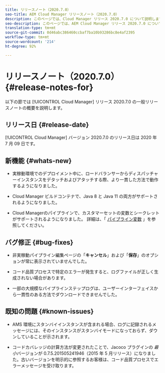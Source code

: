 ```yaml
---
title: リリースノート（2020.7.0）
seo-title: AEM Cloud Manager リリースノート（2020.7.0）
description: このページでは、Cloud Manager リリース 2020.7.0 について説明します。
seo-description: このページでは、AEM Cloud Manager リリース 2020.7.0 について説明します。
translation-type: tm+mt
source-git-commit: 0d46abc386460ccbaf7ba10b93286bc8e4af2395
workflow-type: tm+mt
source-wordcount: '214'
ht-degree: 92%

---
```


# リリースノート（2020.7.0） {#release-notes-for}

以下の節では [!UICONTROL Cloud Manager] リリース 2020.7.0 の一般リリースノートの概要を説明します。

## リリース日 {#release-date}

[!UICONTROL Cloud Manager] バージョン 2020.7.0 のリリース日は 2020 年 7 月 09 日です。

## 新機能 {#whats-new}

* 実稼動環境でのデプロイメント中に、ロードバランサーからディスパッチャーインスタンスをデタッチおよびアタッチする際、より一貫した方法で動作するようになりました。

* Cloud Manager ビルドコンテナで、Java 8 と Java 11 の両方がサポートされるようになりました。

* Cloud Managerのパイプラインで、カスタマーセットの変数とシークレットがサポートされるようになりました。
詳細は、「 [パイプライン変数](/help/using/create-an-application-project.md#pipeline-variables) 」を参照してください。

## バグ修正 {#bug-fixes}

* 非実稼動パイプライン編集ページの「**キャンセル**」および「**保存**」のオプションが常に表示されていませんでした。

* コード品質プロセスで特定のエラーが発生すると、ログファイルが正しく生成されない場合があります。

* 一部の大規模なパイプラインステップログは、ユーザーインターフェイスから一貫性のある方法でダウンロードできませんでした。

## 既知の問題 {#known-issues}

* AMS 環境にスタンバイインスタンスが含まれる場合、ログに記録されるメッセージには、そのインスタンスがスタンバイモードになっておらず、ダウンしていることが示されます。

* コードカバレッジの計算方法が変更されたことで、Jacoco プラグインの _最小_&#x200B;バージョンが 0.7.5.201505241946（2015 年 5 月リリース）になりました。古いバージョンを明示的に参照するお客様は、コード品質プロセスでエラーメッセージを受け取ります。

